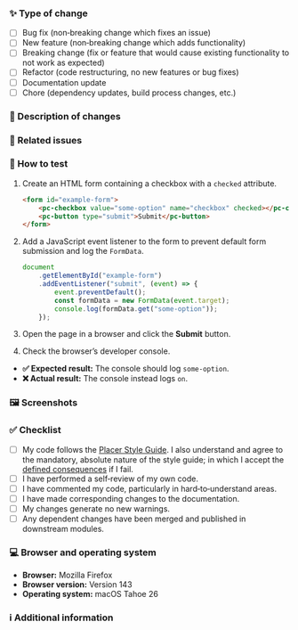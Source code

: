 ### ✨ Type of change

- [ ] Bug fix (non‐breaking change which fixes an issue)
- [ ] New feature (non‐breaking change which adds functionality)
- [ ] Breaking change (fix or feature that would cause existing functionality to not work as expected)
- [ ] Refactor (code restructuring, no new features or bug fixes)
- [ ] Documentation update
- [ ] Chore (dependency updates, build process changes, etc.)

### 📝 Description of changes

<!-- We need a description of the changes you made to the codebase. Please provide a clear, concise description to what this PR wants to merge. -->

### 🔗 Related issues

<!-- Does this close or fix other issues? If so, then list them here. -->

### 🧪 How to test

<!-- We need instructions for reviewers to verify your changes. Please describe the steps to test your fix or new feature, similar to the example below. -->

1. Create an HTML form containing a checkbox with a `checked` attribute.

    ```html
    <form id="example-form">
        <pc-checkbox value="some-option" name="checkbox" checked></pc-checkbox>
        <pc-button type="submit">Submit</pc-button>
    </form>
    ```

2. Add a JavaScript event listener to the form to prevent default form submission and log the `FormData`.

    ```js
    document
        .getElementById("example-form")
        .addEventListener("submit", (event) => {
            event.preventDefault();
            const formData = new FormData(event.target);
            console.log(formData.get("some-option"));
        });
    ```

3. Open the page in a browser and click the **Submit** button.
4. Check the browser’s developer console.

- **✅ Expected result:** The console should log `some-option`.
- **❌ Actual result:** The console instead logs `on`.

### 🖼️ Screenshots

<!-- If applicable, add screenshots or videos to help explain visual changes or demonstrate new functionality/fixes. -->

### ✅ Checklist

- [ ] My code follows the [Placer Style Guide](https://github.com/placer-toolkit/placer-style-guide). I also understand and agree to the mandatory, absolute nature of the style guide; in which I accept the [defined consequences](../../PLACER_STYLE_GUIDE_VIOLATION.md) if I fail.
- [ ] I have performed a self‐review of my own code.
- [ ] I have commented my code, particularly in hard‐to‐understand areas.
- [ ] I have made corresponding changes to the documentation.
- [ ] My changes generate no new warnings.
- [ ] Any dependent changes have been merged and published in downstream modules.

### 💻 Browser and operating system

- **Browser:** Mozilla Firefox
- **Browser version:** Version 143
- **Operating system:** macOS Tahoe 26

### ℹ️ Additional information

<!-- If you have any additional information about the pull request, write it here. -->
